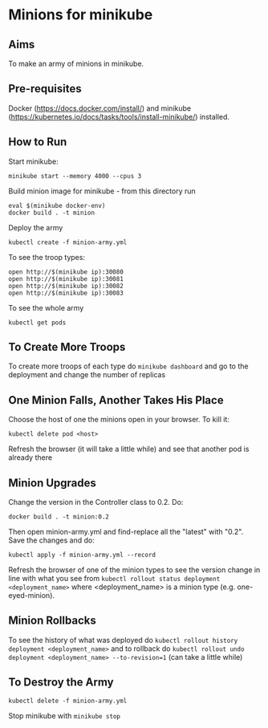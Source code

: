 # Minions for minikube

## Aims

To make an army of minions in minikube.

## Pre-requisites

Docker (https://docs.docker.com/install/) and minikube (https://kubernetes.io/docs/tasks/tools/install-minikube/) installed.

## How to Run

Start minikube:
 
`minikube start --memory 4000 --cpus 3`

Build minion image for minikube - from this directory run

`eval $(minikube docker-env)` <br/>
`docker build . -t minion`

Deploy the army
 
`kubectl create -f minion-army.yml`

To see the troop types: 

`open http://$(minikube ip):30080` <br/>
`open http://$(minikube ip):30081` <br/>
`open http://$(minikube ip):30082` <br/>
`open http://$(minikube ip):30083` <br/>

To see the whole army 

`kubectl get pods`

## To Create More Troops

To create more troops of each type do `minikube dashboard` and go to the deployment and change the number of replicas

## One Minion Falls, Another Takes His Place

Choose the host of one the minions open in your browser. To kill it:

`kubectl delete pod <host>`

Refresh the browser (it will take a little while) and see that another pod is already there

## Minion Upgrades

Change the version in the Controller class to 0.2. Do:

`docker build . -t minion:0.2`

Then open minion-army.yml and find-replace all the "latest" with "0.2". Save the changes and do:

`kubectl apply -f minion-army.yml --record`

Refresh the browser of one of the minion types to see the version change in line with what you see from `kubectl rollout status deployment <deployment_name>` where <deployment_name> is a minion type (e.g. one-eyed-minion).

## Minion Rollbacks

To see the history of what was deployed do `kubectl rollout history deployment <deployment_name>` and to rollback do `kubectl rollout undo deployment <deployment_name> --to-revision=1` (can take a little while)

## To Destroy the Army

`kubectl delete -f minion-army.yml`

Stop minikube with `minikube stop`
